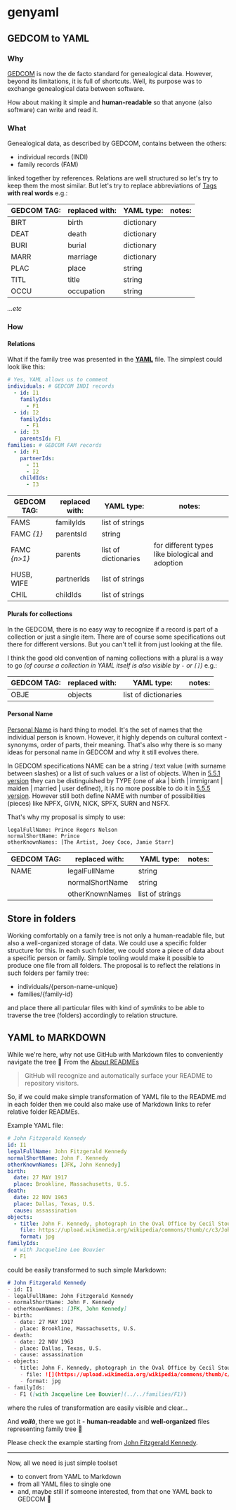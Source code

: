 # genyaml

## GEDCOM to YAML

### Why
[GEDCOM](https://en.wikipedia.org/wiki/GEDCOM) is now the de facto standard for genealogical data. However, beyond its limitations, it is full of shortcuts. Well, its purpose was to exchange genealogical data between software.

How about making it simple and **human-readable** so that anyone (also software) can write and read it.

### What
Genealogical data, as described by GEDCOM, contains between the others:

- individual records (INDI)
- family records (FAM)

linked together by references. Relations are well structured so let's try to keep them the most similar. But let's try to replace abbreviations of [Tags](http://wiki-en.genealogy.net/GEDCOM-Tags) **with real words** e.g.:

| GEDCOM TAG: | replaced with: | YAML type:           | notes: |
|-------------|----------------|----------------------|--------|
| BIRT        | birth          | dictionary           |        |
| DEAT        | death          | dictionary           |        |
| BURI        | burial         | dictionary           |        |
| MARR        | marriage       | dictionary           |        |
| PLAC        | place          | string               |        |
| TITL        | title          | string               |        |
| OCCU        | occupation     | string               |        |

_...etc_

### How
#### Relations
What if the family tree was presented in the **[YAML](https://en.wikipedia.org/wiki/YAML)** file. The simplest could look like this:

```yaml
# Yes, YAML allows us to comment
individuals: # GEDCOM INDI records
  - id: I1
    familyIds: 
      - F1
  - id: I2
    familyIds: 
      - F1
  - id: I3
    parentsId: F1
families: # GEDCOM FAM records
  - id: F1
    partnerIds: 
      - I1
      - I2
    childIds: 
      - I3
```

| GEDCOM TAG:  | replaced with: | YAML type:           | notes:                                           |
|--------------|----------------|----------------------|--------------------------------------------------|
| FAMS         | familyIds      | list of strings      |                                                  |
| FAMC _{1}_   | parentsId      | string               |                                                  |
| FAMC _{n>1}_ | parents        | list of dictionaries | for different types like biological and adoption |
| HUSB, WIFE   | partnerIds     | list of strings      |                                                  |
| CHIL         | childIds       | list of strings      |                                                  |

#### Plurals for collections
In the GEDCOM, there is no easy way to recognize if a record is part of a collection or just a single item. There are of course some specifications out there for different versions. But you can't tell it from just looking at the file.

I think the good old convention of naming collections with a plural is a way to go _(of course a collection in YAML itself is also visible by `-` or `[]`)_ e.g.:

| GEDCOM TAG: | replaced with: | YAML type:           | notes: |
|-------------|----------------|----------------------|--------|
| OBJE        | objects        | list of dictionaries |        |

#### Personal Name
[Personal Name](https://en.wikipedia.org/wiki/Personal_name) is hard thing to model. It's the set of names that the individual person is known. However, it highly depends on cultural context - synonyms, order of parts, their meaning. That's also why there is so many ideas for personal name in GEDCOM and why it still evolves there.

In GEDCOM specifications NAME can be a string / text value (with surname between slashes) or a list of such values or a list of objects. When in [5.5.1 version](https://www.tamurajones.net/GEDCOM/GEDCOM551.pdf) they can be distinguished by TYPE (one of aka | birth | immigrant | maiden | married | user defined), it is no more possible to do it in [5.5.5 version](https://www.tamurajones.net/GEDCOM/GEDCOM55Plus.pdf). However still both define NAME with number of possibilities (pieces) like NPFX, GIVN, NICK, SPFX, SURN and NSFX. 

That's why my proposal is simply to use:

```
legalFullName: Prince Rogers Nelson
normalShortName: Prince
otherKnownNames: [The Artist, Joey Coco, Jamie Starr]
```

| GEDCOM TAG: | replaced with:  | YAML type:           | notes: |
|-------------|-----------------|----------------------|--------|
| NAME        | legalFullName   | string               |        |
|             | normalShortName | string               |        |
|             | otherKnownNames | list of strings      |        |

## Store in folders
Working comfortably on a family tree is not only a human-readable file, but also a well-organized storage of data. We could use a specific folder structure for this. In each such folder, we could store a piece of data about a specific person or family. Simple tooling would make it possible to produce one file from all folders. The proposal is to reflect the relations in such folders per family tree:

- individuals/{person-name-unique}
- families/{family-id}

and place there all particular files with kind of _symlinks_ to be able to traverse the tree (folders) accordingly to relation structure.

## YAML to MARKDOWN
While we're here, why not use GitHub with Markdown files to conveniently navigate the tree 🤔 From the [About READMEs](https://docs.github.com/en/github/creating-cloning-and-archiving-repositories/about-readmes)

> GitHub will recognize and automatically surface your README to repository visitors.

So, if we could make simple transformation of YAML file to the README.md in each folder then we could also make use of Markdown links to refer relative folder READMEs.

Example YAML file:

```yaml
# John Fitzgerald Kennedy
id: I1
legalFullName: John Fitzgerald Kennedy
normalShortName: John F. Kennedy
otherKnownNames: [JFK, John Kennedy]
birth:
  date: 27 MAY 1917
  place: Brookline, Massachusetts, U.S.
death:
  date: 22 NOV 1963
  place: Dallas, Texas, U.S.
  cause: assassination
objects:
  - title: John F. Kennedy, photograph in the Oval Office by Cecil Stoughton, White House; Public Domain
    file: https://upload.wikimedia.org/wikipedia/commons/thumb/c/c3/John_F._Kennedy%2C_White_House_color_photo_portrait.jpg/370px-John_F._Kennedy%2C_White_House_color_photo_portrait.jpg
    format: jpg
familyIds:
  # with Jacqueline Lee Bouvier
  - F1
```

could be easily transformed to such simple Markdown:

```markdown
# John Fitzgerald Kennedy
- id: I1
- legalFullName: John Fitzgerald Kennedy
- normalShortName: John F. Kennedy
- otherKnownNames: [JFK, John Kennedy]
- birth:
  - date: 27 MAY 1917
  - place: Brookline, Massachusetts, U.S.
- death:
  - date: 22 NOV 1963
  - place: Dallas, Texas, U.S.
  - cause: assassination
- objects:
  - title: John F. Kennedy, photograph in the Oval Office by Cecil Stoughton, White House; Public Domain
    - file: ![](https://upload.wikimedia.org/wikipedia/commons/thumb/c/c3/John_F._Kennedy%2C_White_House_color_photo_portrait.jpg/370px-John_F._Kennedy%2C_White_House_color_photo_portrait.jpg)
    - format: jpg
- familyIds:
  - F1 ([with Jacqueline Lee Bouvier](../../families/F1))
```

where the rules of transformation are easily visible and clear...

And _**voilà**_, there we got it - **human-readable** and **well-organized** files representing family tree 🎄

Please check the example starting from [John Fitzgerald Kennedy](https://github.com/ameros/genyaml/tree/main/examples/kennedy/individuals/John-Fitzgerald-Kennedy). 

---

Now, all we need is just simple toolset
- to convert from YAML to Markdown
- from all YAML files to single one
- and, maybe still if someone interested, from that one YAML back to GEDCOM 🤔
